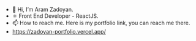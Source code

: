 - 👋 Hi, I’m Aram Zadoyan.
- ⚛️ Front End Developer - ReactJS.
- 📫 How to reach me. Here is my portfolio link, you can reach me there.
- https://zadoyan-portfolio.vercel.app/

<!---
zad07an/zad07an is a ✨ special ✨ repository because its `README.md` (this file) appears on your GitHub profile.
You can click the Preview link to take a look at your changes.
--->
